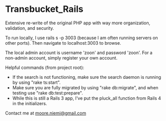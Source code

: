 Transbucket_Rails
=================

Extensive re-write of the original PHP app with way more organization, validation, and security.

To run locally, I use rails s -p 3003 (because I am often running servers on other ports). Then navigate to localhost:3003 to browse.

The local admin account is username 'zoon' and password 'zoon'. For a non-admin account, simply register your own account.

Helpful commands (from project root):

- If the search is not functioning, make sure the search daemon is running by using "rake ts:start".
- Make sure you are fully migrated by using "rake db:migrate", and when testing use "rake db:test:prepare".
- While this is still a Rails 3 app, I've put the pluck_all function from Rails 4 in the initializers.

Contact me at moore.niemi@gmail.com